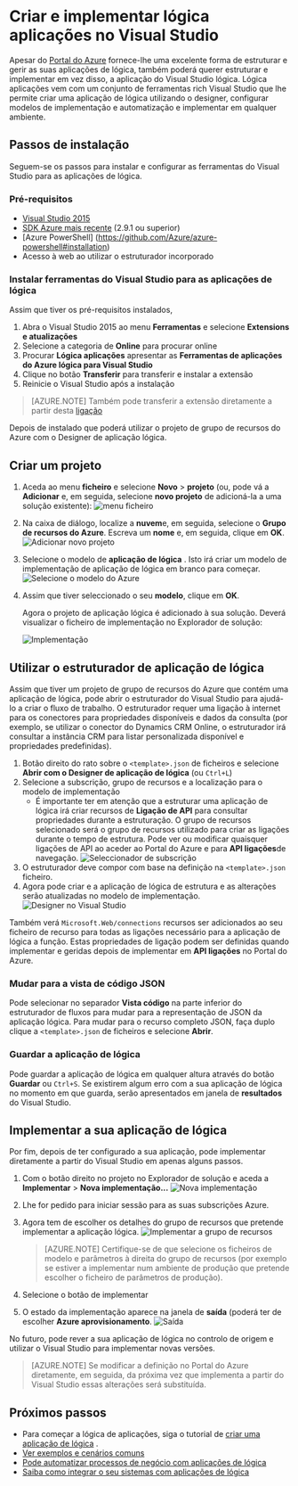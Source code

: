 <properties 
    pageTitle="Criar aplicações de lógica no Visual Studio | Microsoft Azure" 
    description="Crie um projeto do Visual Studio para criar e implementar a aplicação de lógica." 
    authors="jeffhollan" 
    manager="erikre" 
    editor="" 
    services="logic-apps" 
    documentationCenter=""/>

<tags
    ms.service="logic-apps"
    ms.workload="integration"
    ms.tgt_pltfrm="na"
    ms.devlang="na"
    ms.topic="article"
    ms.date="10/18/2016"
    ms.author="jehollan"/> 
    
# <a name="build-and-deploy-logic-apps-in-visual-studio"></a>Criar e implementar lógica aplicações no Visual Studio

Apesar do [Portal do Azure](https://portal.azure.com/) fornece-lhe uma excelente forma de estruturar e gerir as suas aplicações de lógica, também poderá querer estruturar e implementar em vez disso, a aplicação do Visual Studio lógica.  Lógica aplicações vem com um conjunto de ferramentas rich Visual Studio que lhe permite criar uma aplicação de lógica utilizando o designer, configurar modelos de implementação e automatização e implementar em qualquer ambiente.  

## <a name="installation-steps"></a>Passos de instalação

Seguem-se os passos para instalar e configurar as ferramentas do Visual Studio para as aplicações de lógica.

### <a name="prerequisites"></a>Pré-requisitos

- [Visual Studio 2015](https://www.visualstudio.com/downloads/download-visual-studio-vs.aspx)
- [SDK Azure mais recente](https://azure.microsoft.com/downloads/) (2.9.1 ou superior)
- [Azure PowerShell] (https://github.com/Azure/azure-powershell#installation)
- Acesso à web ao utilizar o estruturador incorporado

### <a name="install-visual-studio-tools-for-logic-apps"></a>Instalar ferramentas do Visual Studio para as aplicações de lógica

Assim que tiver os pré-requisitos instalados, 

1. Abra o Visual Studio 2015 ao menu **Ferramentas** e selecione **Extensions e atualizações**
1. Selecione a categoria de **Online** para procurar online
1. Procurar **Lógica aplicações** apresentar as **Ferramentas de aplicações do Azure lógica para Visual Studio**
1. Clique no botão **Transferir** para transferir e instalar a extensão
1. Reinicie o Visual Studio após a instalação

> [AZURE.NOTE] Também pode transferir a extensão diretamente a partir desta [ligação](https://visualstudiogallery.msdn.microsoft.com/e25ad307-46cf-412e-8ba5-5b555d53d2d9)

Depois de instalado que poderá utilizar o projeto de grupo de recursos do Azure com o Designer de aplicação lógica.

## <a name="create-a-project"></a>Criar um projeto

1. Aceda ao menu **ficheiro** e selecione **Novo** >  **projeto** (ou, pode vá a **Adicionar** e, em seguida, selecione **novo projeto** de adicioná-la a uma solução existente):  ![menu ficheiro](./media/app-service-logic-deploy-from-vs/filemenu.png)

1. Na caixa de diálogo, localize a **nuvem**e, em seguida, selecione o **Grupo de recursos do Azure**. Escreva um **nome** e, em seguida, clique em **OK**.
    ![Adicionar novo projeto](./media/app-service-logic-deploy-from-vs/addnewproject.png)

1. Selecione o modelo de **aplicação de lógica** . Isto irá criar um modelo de implementação de aplicação de lógica em branco para começar.
    ![Selecione o modelo do Azure](./media/app-service-logic-deploy-from-vs/selectazuretemplate.png)

1. Assim que tiver seleccionado o seu **modelo**, clique em **OK**.

    Agora o projeto de aplicação lógica é adicionado à sua solução. Deverá visualizar o ficheiro de implementação no Explorador de solução:  

    ![Implementação](./media/app-service-logic-deploy-from-vs/deployment.png)

## <a name="using-the-logic-app-designer"></a>Utilizar o estruturador de aplicação de lógica

Assim que tiver um projeto de grupo de recursos do Azure que contém uma aplicação de lógica, pode abrir o estruturador do Visual Studio para ajudá-lo a criar o fluxo de trabalho.  O estruturador requer uma ligação à internet para os conectores para propriedades disponíveis e dados da consulta (por exemplo, se utilizar o conector do Dynamics CRM Online, o estruturador irá consultar a instância CRM para listar personalizada disponível e propriedades predefinidas).

1. Botão direito do rato sobre o `<template>.json` de ficheiros e selecione **Abrir com o Designer de aplicação de lógica** (ou `Ctrl+L`)
1. Selecione a subscrição, grupo de recursos e a localização para o modelo de implementação
    - É importante ter em atenção que a estruturar uma aplicação de lógica irá criar recursos de **Ligação de API** para consultar propriedades durante a estruturação.  O grupo de recursos selecionado será o grupo de recursos utilizado para criar as ligações durante o tempo de estrutura.  Pode ver ou modificar quaisquer ligações de API ao aceder ao Portal do Azure e para **API ligações**de navegação.
    ![Seleccionador de subscrição](./media/app-service-logic-deploy-from-vs/designer_picker.png)
1. O estruturador deve compor com base na definição na `<template>.json` ficheiro.
1. Agora pode criar e a aplicação de lógica de estrutura e as alterações serão atualizadas no modelo de implementação.
    ![Designer no Visual Studio](./media/app-service-logic-deploy-from-vs/designer_in_vs.png)

Também verá `Microsoft.Web/connections` recursos ser adicionados ao seu ficheiro de recurso para todas as ligações necessário para a aplicação de lógica a função.  Estas propriedades de ligação podem ser definidas quando implementar e geridas depois de implementar em **API ligações** no Portal do Azure.

### <a name="switching-to-the-json-code-view"></a>Mudar para a vista de código JSON

Pode selecionar no separador **Vista código** na parte inferior do estruturador de fluxos para mudar para a representação de JSON da aplicação lógica.  Para mudar para o recurso completo JSON, faça duplo clique a `<template>.json` de ficheiros e selecione **Abrir**.

### <a name="saving-the-logic-app"></a>Guardar a aplicação de lógica

Pode guardar a aplicação de lógica em qualquer altura através do botão **Guardar** ou `Ctrl+S`.  Se existirem algum erro com a sua aplicação de lógica no momento em que guarda, serão apresentados em janela de **resultados** do Visual Studio.

## <a name="deploying-your-logic-app"></a>Implementar a sua aplicação de lógica

Por fim, depois de ter configurado a sua aplicação, pode implementar diretamente a partir do Visual Studio em apenas alguns passos. 

1. Com o botão direito no projeto no Explorador de solução e aceda a **Implementar** > **Nova implementação...** 
     ![Nova implementação](./media/app-service-logic-deploy-from-vs/newdeployment.png)

2. Lhe for pedido para iniciar sessão para as suas subscrições Azure. 

3. Agora tem de escolher os detalhes do grupo de recursos que pretende implementar a aplicação lógica. 
    ![Implementar a grupo de recursos](./media/app-service-logic-deploy-from-vs/deploytoresourcegroup.png)

     > [AZURE.NOTE]    Certifique-se de que selecione os ficheiros de modelo e parâmetros à direita do grupo de recursos (por exemplo se estiver a implementar num ambiente de produção que pretende escolher o ficheiro de parâmetros de produção). 
4. Selecione o botão de implementar
 
    
6. O estado da implementação aparece na janela de **saída** (poderá ter de escolher **Azure aprovisionamento**. 
    ![Saída](./media/app-service-logic-deploy-from-vs/output.png)

No futuro, pode rever a sua aplicação de lógica no controlo de origem e utilizar o Visual Studio para implementar novas versões. 

> [AZURE.NOTE] Se modificar a definição no Portal do Azure diretamente, em seguida, da próxima vez que implementa a partir do Visual Studio essas alterações será substituída.

## <a name="next-steps"></a>Próximos passos

- Para começar a lógica de aplicações, siga o tutorial de [criar uma aplicação de lógica](app-service-logic-create-a-logic-app.md) .  
- [Ver exemplos e cenários comuns](app-service-logic-examples-and-scenarios.md)
- [Pode automatizar processos de negócio com aplicações de lógica](http://channel9.msdn.com/Events/Build/2016/T694) 
- [Saiba como integrar o seu sistemas com aplicações de lógica](http://channel9.msdn.com/Events/Build/2016/P462)